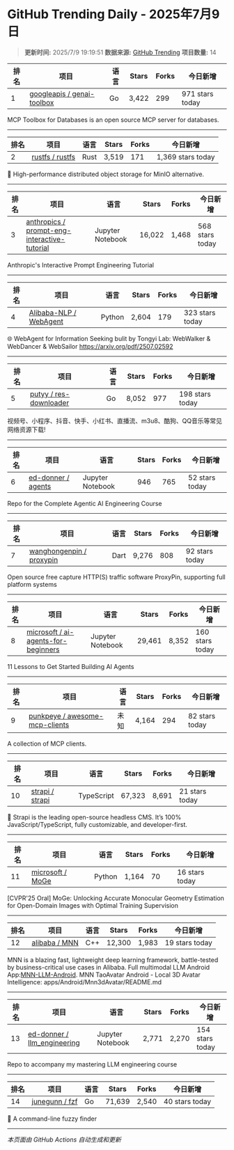 # GitHub Trending Daily - 2025年7月9日

> **更新时间:** 2025/7/9 19:19:51
> **数据来源:** [GitHub Trending](https://github.com/trending)
> **项目数量:** 14

| 排名 | 项目 | 语言 | Stars | Forks | 今日新增 |
|------|------|------|-------|-------|-----------|
| 1 | [googleapis / genai-toolbox](https://github.com/googleapis/genai-toolbox) | Go | 3,422 | 299 | 971 stars today |

MCP Toolbox for Databases is an open source MCP server for databases.

---

| 排名 | 项目 | 语言 | Stars | Forks | 今日新增 |
|------|------|------|-------|-------|-----------|
| 2 | [rustfs / rustfs](https://github.com/rustfs/rustfs) | Rust | 3,519 | 171 | 1,369 stars today |

🚀 High-performance distributed object storage for MinIO alternative.

---

| 排名 | 项目 | 语言 | Stars | Forks | 今日新增 |
|------|------|------|-------|-------|-----------|
| 3 | [anthropics / prompt-eng-interactive-tutorial](https://github.com/anthropics/prompt-eng-interactive-tutorial) | Jupyter Notebook | 16,022 | 1,468 | 568 stars today |

Anthropic's Interactive Prompt Engineering Tutorial

---

| 排名 | 项目 | 语言 | Stars | Forks | 今日新增 |
|------|------|------|-------|-------|-----------|
| 4 | [Alibaba-NLP / WebAgent](https://github.com/Alibaba-NLP/WebAgent) | Python | 2,604 | 179 | 323 stars today |

🌐 WebAgent for Information Seeking bulit by Tongyi Lab: WebWalker & WebDancer & WebSailor https://arxiv.org/pdf/2507.02592

---

| 排名 | 项目 | 语言 | Stars | Forks | 今日新增 |
|------|------|------|-------|-------|-----------|
| 5 | [putyy / res-downloader](https://github.com/putyy/res-downloader) | Go | 8,052 | 977 | 198 stars today |

视频号、小程序、抖音、快手、小红书、直播流、m3u8、酷狗、QQ音乐等常见网络资源下载!

---

| 排名 | 项目 | 语言 | Stars | Forks | 今日新增 |
|------|------|------|-------|-------|-----------|
| 6 | [ed-donner / agents](https://github.com/ed-donner/agents) | Jupyter Notebook | 946 | 765 | 52 stars today |

Repo for the Complete Agentic AI Engineering Course

---

| 排名 | 项目 | 语言 | Stars | Forks | 今日新增 |
|------|------|------|-------|-------|-----------|
| 7 | [wanghongenpin / proxypin](https://github.com/wanghongenpin/proxypin) | Dart | 9,276 | 808 | 92 stars today |

Open source free capture HTTP(S) traffic software ProxyPin, supporting full platform systems

---

| 排名 | 项目 | 语言 | Stars | Forks | 今日新增 |
|------|------|------|-------|-------|-----------|
| 8 | [microsoft / ai-agents-for-beginners](https://github.com/microsoft/ai-agents-for-beginners) | Jupyter Notebook | 29,461 | 8,352 | 160 stars today |

11 Lessons to Get Started Building AI Agents

---

| 排名 | 项目 | 语言 | Stars | Forks | 今日新增 |
|------|------|------|-------|-------|-----------|
| 9 | [punkpeye / awesome-mcp-clients](https://github.com/punkpeye/awesome-mcp-clients) | 未知 | 4,164 | 294 | 82 stars today |

A collection of MCP clients.

---

| 排名 | 项目 | 语言 | Stars | Forks | 今日新增 |
|------|------|------|-------|-------|-----------|
| 10 | [strapi / strapi](https://github.com/strapi/strapi) | TypeScript | 67,323 | 8,691 | 21 stars today |

🚀 Strapi is the leading open-source headless CMS. It’s 100% JavaScript/TypeScript, fully customizable, and developer-first.

---

| 排名 | 项目 | 语言 | Stars | Forks | 今日新增 |
|------|------|------|-------|-------|-----------|
| 11 | [microsoft / MoGe](https://github.com/microsoft/MoGe) | Python | 1,164 | 70 | 16 stars today |

[CVPR'25 Oral] MoGe: Unlocking Accurate Monocular Geometry Estimation for Open-Domain Images with Optimal Training Supervision

---

| 排名 | 项目 | 语言 | Stars | Forks | 今日新增 |
|------|------|------|-------|-------|-----------|
| 12 | [alibaba / MNN](https://github.com/alibaba/MNN) | C++ | 12,300 | 1,983 | 19 stars today |

MNN is a blazing fast, lightweight deep learning framework, battle-tested by business-critical use cases in Alibaba. Full multimodal LLM Android App:[MNN-LLM-Android](./apps/Android/MnnLlmChat/README.md). MNN TaoAvatar Android - Local 3D Avatar Intelligence: apps/Android/Mnn3dAvatar/README.md

---

| 排名 | 项目 | 语言 | Stars | Forks | 今日新增 |
|------|------|------|-------|-------|-----------|
| 13 | [ed-donner / llm_engineering](https://github.com/ed-donner/llm_engineering) | Jupyter Notebook | 2,771 | 2,270 | 154 stars today |

Repo to accompany my mastering LLM engineering course

---

| 排名 | 项目 | 语言 | Stars | Forks | 今日新增 |
|------|------|------|-------|-------|-----------|
| 14 | [junegunn / fzf](https://github.com/junegunn/fzf) | Go | 71,639 | 2,540 | 40 stars today |

🌸 A command-line fuzzy finder

---


*本页面由 GitHub Actions 自动生成和更新*
